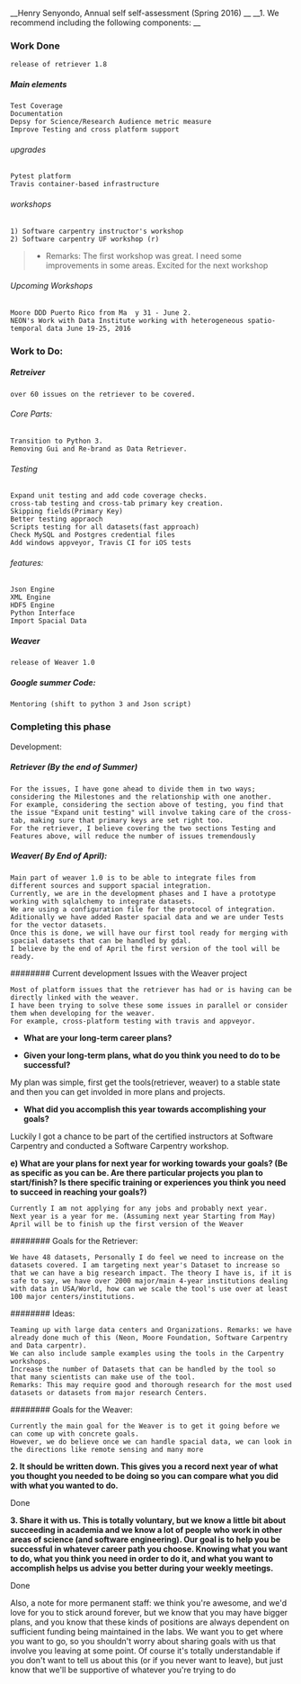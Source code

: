 __Henry Senyondo, Annual self self-assessment (Spring 2016) __
__1. We recommend including the following components: __

### Work Done

    release of retriever 1.8
    
##### Main elements

    Test Coverage 
    Documentation 
    Depsy for Science/Research Audience metric measure 
    Improve Testing and cross platform support
    
###### upgrades

    Pytest platform
    Travis container-based infrastructure
    
###### workshops

    1) Software carpentry instructor's workshop
    2) Software carpentry UF workshop (r)   
    
> * Remarks: The first workshop was great. I need some improvements in some areas. Excited for the next workshop

###### Upcoming Workshops

    Moore DDD Puerto Rico from Ma  y 31 - June 2. 
    NEON's Work with Data Institute working with heterogeneous spatio-temporal data June 19-25, 2016 
    
### Work to Do:

##### Retreiver

    over 60 issues on the retriever to be covered.
    
###### Core Parts:

    Transition to Python 3.
    Removing Gui and Re-brand as Data Retriever.    

###### Testing 

    Expand unit testing and add code coverage checks.
    cross-tab testing and cross-tab primary key creation.
    Skipping fields(Primary Key)
    Better testing appraoch
    Scripts testing for all datasets(fast approach)
    Check MySQL and Postgres credential files
    Add windows appveyor, Travis CI for iOS tests
    
###### features:

    Json Engine
    XML Engine
    HDF5 Engine
    Python Interface
    Import Spacial Data  
    
##### Weaver

    release of Weaver 1.0
    
##### Google summer Code:

    Mentoring (shift to python 3 and Json script)
    
### Completing this phase

Development:

    
##### Retriever (By the end of Summer)

    For the issues, I have gone ahead to divide them in two ways; considering the Milestones and the relationship with one another.
    For example, considering the section above of testing, you find that the issue "Expand unit testing" will involve taking care of the cross-tab, making sure that primary keys are set right too. 
    For the retriever, I believe covering the two sections Testing and Features above, will reduce the number of issues tremendously    
    
    
##### Weaver( By End of April): 

    Main part of weaver 1.0 is to be able to integrate files from different sources and support spacial integration. 
    Currently, we are in the development phases and I have a prototype working with sqlalchemy to integrate datasets.
    We are using a configuration file for the protocol of integration. 
    Aditionally we have added Raster spacial data and we are under Tests for the vector datasets. 
    Once this is done, we will have our first tool ready for merging with spacial datasets that can be handled by gdal. 
    I believe by the end of April the first version of the tool will be ready.
    
  
######## Current development Issues with the Weaver project

    Most of platform issues that the retriever has had or is having can be directly linked with the weaver. 
    I have been trying to solve these some issues in parallel or consider them when developing for the weaver. 
    For example, cross-platform testing with travis and appveyor.

* __What are your long-term career plans?__



* __Given your long-term plans, what do you think you need to do to be successful?__ 

My plan was simple, first get the tools(retriever, weaver) to a stable state and then you can get involded in more plans and projects. 

* __What did you accomplish this year towards accomplishing your goals?__

Luckily I got a chance to be part of the certified instructors at Software Carpentry and conducted a Software Carpentry workshop.

__e) What are your plans for next year for working towards your goals? (Be as specific as you can be. Are there particular projects you plan to start/finish? Is there specific training or experiences you think you need to succeed in reaching your goals?)__

    Currently I am not applying for any jobs and probably next year.
    Next year is a year for me. (Assuming next year Starting from May)
    April will be to finish up the first version of the Weaver

######## Goals for the Retriever:

    We have 48 datasets, Personally I do feel we need to increase on the datasets covered. I am targeting next year's Dataset to increase so that we can have a big research impact. The theory I have is, if it is safe to say, we have over 2000 major/main 4-year institutions dealing with data in USA/World, how can we scale the tool's use over at least 100 major centers/institutions. 

######## Ideas:

    Teaming up with large data centers and Organizations. Remarks: we have already done much of this (Neon, Moore Foundation, Software Carpentry and Data carpentr).
    We can also include sample examples using the tools in the Carpentry workshops.
    Increase the number of Datasets that can be handled by the tool so that many scientists can make use of the tool.
    Remarks: This may require good and thorough research for the most used datasets or datasets from major research Centers.

######## Goals for the Weaver:

    Currently the main goal for the Weaver is to get it going before we can come up with concrete goals.
    However, we do believe once we can handle spacial data, we can look in the directions like remote sensing and many more

 __2.  It should be written down. This gives you a record next year of what you thought you needed to be doing so you can compare what you did with what you wanted to do.__
 
Done

__3. Share it with us. This is totally voluntary, but we know a little bit about succeeding in academia and we know a lot of people who work in other areas of science (and software engineering). Our goal is to help you be successful in whatever career path you choose. Knowing what you want to do, what you think you need in order to do it, and what you want to accomplish helps us advise you better during your weekly meetings.__

Done


Also, a note for more permanent staff: we think you're awesome, and we'd love for you to stick around forever, but we know that you may have bigger plans, and you know that these kinds of positions are always dependent on sufficient funding being maintained in the labs. We want you to get where you want to go, so you shouldn't worry about sharing goals with us that involve you leaving at some point. Of course it's totally understandable if you don't want to tell us about this (or if you never want to leave), but just know that we'll be supportive of whatever you're trying to do


